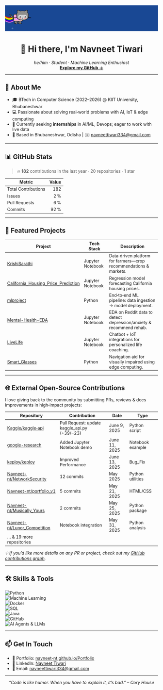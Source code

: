 <!--
  Profile README for Navneet-nt (Navneet Tiwari)
  Showcases personal projects and open‑source contributions
-->
<p align="center">
  <img 
    src="w8ZJLtJbmuph.gif" 
    alt="Loneliness Solitude GIF by braindead" 
    width="1000"
  />
</p>
<p align="center">
  <h1 align="center">👋 Hi there, I'm Navneet Tiwari</h1>
  <p align="center">
    <em>he/him · Student · Machine Learning Enthusiast</em><br/>
    <a href="https://github.com/Navneet-nt"><strong>Explore my GitHub →</strong></a>
  </p>
</p>

---

## 🚀 About Me
- 🎓 BTech in Computer Science (2022–2026) @ KIIT University, Bhubaneshwar  
- 💻 Passionate about solving real‑world problems with AI, IoT & edge computing  
- 🌱 Currently seeking **internships** in AI/ML, Devops; eager to work with live data  
- 📍 Based in Bhubaneshwar, Odisha | ✉️ navneettiwari334@gmail.com  

---

## 📊 GitHub Stats
> 🔥 **182** contributions in the last year · 20 repositories · 1 star

| Metric               | Value         |
|----------------------|--------------:|
| Total Contributions  | 182           |
| Issues               | 2 %           |
| Pull Requests        | 6 %           |
| Commits              | 92 %          |

---

## 🌟 Featured Projects

| Project                                | Tech Stack       | Description                                                  |
|----------------------------------------|------------------|--------------------------------------------------------------|
| [KrishiSarathi](https://github.com/Navneet-nt/KrishiSarathi)             | Jupyter Notebook | Data‑driven platform for farmers—crop recommendations & markets. |
| [California_Housing_Price_Prediction](https://github.com/Navneet-nt/California_Housing_Price_Prediction) | Jupyter Notebook | Regression model forecasting California housing prices.       |
| [mlproject](https://github.com/Navneet-nt/mlproject)                       | Python           | End‑to‑end ML pipeline: data ingestion → model deployment.    |
| [Mental-Health-EDA](https://github.com/Navneet-nt/Mental-Health-EDA)       | Jupyter Notebook | EDA on Reddit data to detect depression/anxiety & recommend rehab. |
| [LiveLife](https://github.com/Navneet-nt/LiveLife)                         | Jupyter Notebook | Chatbot + IoT integrations for personalized life coaching.    |
| [Smart_Glasses](https://github.com/Navneet-nt/Smart_Glasses)               | Python           | Navigation aid for visually impaired using edge computing.    |

---

## 🌐 External Open‑Source Contributions

I love giving back to the community by submitting PRs, reviews & docs improvements in high‑impact projects:

| Repository                   | Contribution                          | Date            | Type              |
|------------------------------|---------------------------------------|-----------------|-------------------|
| [Kaggle/kaggle‑api](https://github.com/Kaggle/kaggle-api)      | Pull Request: update kaggle_api.py (+39/−23)  | June 9, 2025     | Python script     |
| [google-research](https://github.com/google-research)          | Added Jupyter Notebook demo            | June 11, 2025    | Notebook example  |
| [keploy/keploy](https://github.com/keploy/keploy/blob/main/cli)| Improved Performance                   | June 13, 2025    | Bug_Fix           |
| [Navneet-nt/NetworkSecurity](https://github.com/Navneet-nt/NetworkSecurity) | 12 commits                              | May 2025         | Python utilities  |
| [Navneet-nt/portfolio_v1](https://github.com/Navneet-nt/portfolio_v1)     | 5 commits                               | May 21, 2025     | HTML/CSS          |
| [Navneet-nt/Musically_Yours](https://github.com/Navneet-nt/Musically_Yours)| 2 commits                               | May 25, 2025     | Python package    |
| [Navneet-nt/Lunor_Competition](https://github.com/Navneet-nt/Lunor_Competition)| Notebook integration                   | May 31, 2025     | Python analysis   |
| … & 19 more repositories                                                                                   |

_💡 If you’d like more details on any PR or project, check out my [GitHub contributions graph](https://github.com/Navneet-nt?tab=overview-contributions)._

---

## 🛠️ Skills & Tools
![Python](https://img.shields.io/badge/Python-3.10-blue)  
![Machine Learning](https://img.shields.io/badge/ML-Scikit--Learn-orange)  
![Docker](https://img.shields.io/badge/Docker-Container-blue)  
![SQL](https://img.shields.io/badge/SQL-PostgreSQL-green)  
![Java](https://img.shields.io/badge/Java-11-red)  
![GitHub](https://img.shields.io/badge/GitHub‑Actions-purple)  
![AI Agents & LLMs](https://img.shields.io/badge/AI%20Agents‑LLMs-lightgrey)  

---

## 📫 Get In Touch
- 💼 Portfolio: [navneet-nt.github.io/Portfolio](https://navneet-nt.github.io/Portfolio/)  
- 🔗 LinkedIn: [Navneet Tiwari](https://www.linkedin.com/in/navneet-tiwari-511652355/)  
- 📧 Email: navneettiwari334@gmail.com  

---

<p align="center">
  <em>“Code is like humor. When you have to explain it, it’s bad.” – Cory House</em>
</p>
